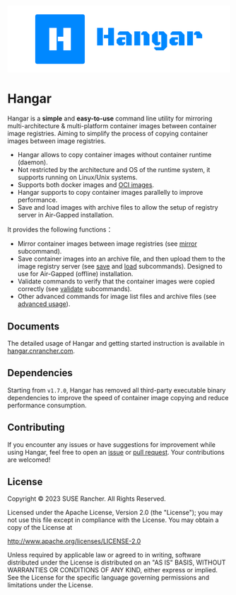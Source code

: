 ![](/docs/images/logo.png)

# Hangar

Hangar is a **simple** and **easy-to-use** command line utility for mirroring multi-architecture & multi-platform container images between container image registries. Aiming to simplify the process of copying container images between image registries.

- Hangar allows to copy container images without container runtime (daemon).
- Not restricted by the architecture and OS of the runtime system, it supports running on Linux/Unix systems.
- Supports both docker images and [OCI images](https://github.com/opencontainers/image-spec).
- Hangar supports to copy container images parallelly to improve performance.
- Save and load images with archive files to allow the setup of registry server in Air-Gapped installation.

It provides the following functions：

- Mirror container images between image registries (see [mirror](https://hangar.cnrancher.com/docs/mirror/mirror) subcommand).
- Save container images into an archive file, and then upload them to the image registry server (see [save](https://hangar.cnrancher.com/docs/save/save) and [load](https://hangar.cnrancher.com/docs/load/load) subcommands). Designed to use for Air-Gapped (offline) installation.
- Validate commands to verify that the container images were copied correctly (see [validate](https://hangar.cnrancher.com/docs/advanced-usage/validate) subcommands).
- Other advanced commands for image list files and archive files (see [advanced usage](https://hangar.cnrancher.com/docs/advanced-usage/)).

## Documents

The detailed usage of Hangar and getting started instruction is available in [hangar.cnrancher.com](https://hangar.cnrancher.com).

## Dependencies

Starting from `v1.7.0`, Hangar has removed all third-party executable binary dependencies to improve the speed of container image copying and reduce performance consumption.

## Contributing

If you encounter any issues or have suggestions for improvement while using Hangar, feel free to open an [issue](https://github.com/cnrancher/hangar/issues) or [pull request](https://github.com/cnrancher/hangar/pulls). Your contributions are welcomed!

## License

Copyright © 2023 SUSE Rancher. All Rights Reserved.

Licensed under the Apache License, Version 2.0 (the "License");
you may not use this file except in compliance with the License.
You may obtain a copy of the License at

http://www.apache.org/licenses/LICENSE-2.0

Unless required by applicable law or agreed to in writing, software
distributed under the License is distributed on an "AS IS" BASIS,
WITHOUT WARRANTIES OR CONDITIONS OF ANY KIND, either express or implied.
See the License for the specific language governing permissions and
limitations under the License.
